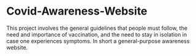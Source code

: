 # Covid-Awareness-Website
This project involves the general guidelines that people must follow, the need and importance of vaccination, and the need to stay in isolation in case one experiences symptoms. In short a general-purpose awareness website.
